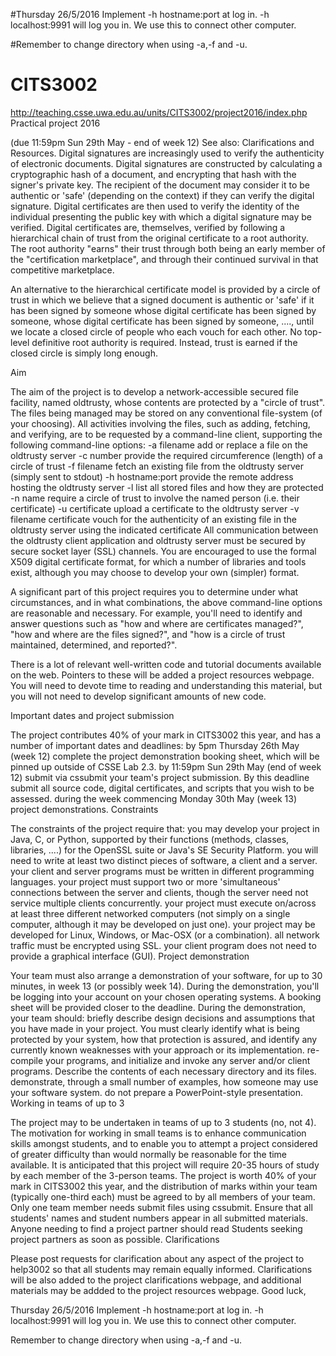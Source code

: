 
#Thursday 26/5/2016 Implement -h hostname:port at log in. -h localhost:9991 will log you in. We use this to connect other computer.

#Remember to change directory when using -a,-f and -u.


# CITS3002
http://teaching.csse.uwa.edu.au/units/CITS3002/project2016/index.php
Practical project 2016

(due 11:59pm Sun 29th May - end of week 12)
See also: Clarifications and Resources.
Digital signatures are increasingly used to verify the authenticity of electronic documents. Digital signatures are constructed by calculating a cryptographic hash of a document, and encrypting that hash with the signer's private key. The recipient of the document may consider it to be authentic or 'safe' (depending on the context) if they can verify the digital signature.
Digital certificates are then used to verify the identity of the individual presenting the public key with which a digital signature may be verified. Digital certificates are, themselves, verified by following a hierarchical chain of trust from the original certificate to a root authority. The root authority "earns" their trust through both being an early member of the "certification marketplace", and through their continued survival in that competitive marketplace.

An alternative to the hierarchical certificate model is provided by a circle of trust in which we believe that a signed document is authentic or 'safe' if it has been signed by someone whose digital certificate has been signed by someone, whose digital certificate has been signed by someone, ...., until we locate a closed circle of people who each vouch for each other. No top-level definitive root authority is required. Instead, trust is earned if the closed circle is simply long enough.

Aim

The aim of the project is to develop a network-accessible secured file facility, named oldtrusty, whose contents are protected by a "circle of trust". The files being managed may be stored on any conventional file-system (of your choosing). All activities involving the files, such as adding, fetching, and verifying, are to be requested by a command-line client, supporting the following command-line options:
-a filename	add or replace a file on the oldtrusty server
-c number	provide the required circumference (length) of a circle of trust
-f filename	fetch an existing file from the oldtrusty server (simply sent to stdout)
-h hostname:port	provide the remote address hosting the oldtrusty server
-l	list all stored files and how they are protected
-n name	require a circle of trust to involve the named person (i.e. their certificate)
-u certificate	upload a certificate to the oldtrusty server
-v filename certificate	vouch for the authenticity of an existing file in the oldtrusty server using the indicated certificate
All communication between the oldtrusty client application and oldtrusty server must be secured by secure socket layer (SSL) channels. You are encouraged to use the formal X509 digital certificate format, for which a number of libraries and tools exist, although you may choose to develop your own (simpler) format.

A significant part of this project requires you to determine under what circumstances, and in what combinations, the above command-line options are reasonable and necessary. For example, you'll need to identify and answer questions such as "how and where are certificates managed?", "how and where are the files signed?", and "how is a circle of trust maintained, determined, and reported?".

There is a lot of relevant well-written code and tutorial documents available on the web. Pointers to these will be added a project resources webpage. You will need to devote time to reading and understanding this material, but you will not need to develop significant amounts of new code.

Important dates and project submission

The project contributes 40% of your mark in CITS3002 this year, and has a number of important dates and deadlines:
by 5pm Thursday 26th May (week 12) 
complete the project demonstration booking sheet, which will be pinned up outside of CSSE Lab 2.3.
by 11:59pm Sun 29th May (end of week 12) 
submit via cssubmit your team's project submission. By this deadline submit all source code, digital certificates, and scripts that you wish to be assessed.
during the week commencing Monday 30th May (week 13) 
project demonstrations.
Constraints

The constraints of the project require that:
you may develop your project in Java, C, or Python, supported by their functions (methods, classes, libraries, ....) for the OpenSSL suite or Java's SE Security Platform.
you will need to write at least two distinct pieces of software, a client and a server.
your client and server programs must be written in different programming languages.
your project must support two or more 'simultaneous' connections between the server and clients, though the server need not service multiple clients concurrently.
your project must execute on/across at least three different networked computers (not simply on a single computer, although it may be developed on just one).
your project may be developed for Linux, Windows, or Mac-OSX (or a combination).
all network traffic must be encrypted using SSL.
your client program does not need to provide a graphical interface (GUI).
Project demonstration

Your team must also arrange a demonstration of your software, for up to 30 minutes, in week 13 (or possibly week 14). During the demonstration, you'll be logging into your account on your chosen operating systems. A booking sheet will be provided closer to the deadline. During the demonstration, your team should:
briefly describe design decisions and assumptions that you have made in your project. You must clearly identify what is being protected by your system, how that protection is assured, and identify any currently known weaknesses with your approach or its implementation.
re-compile your programs, and initialize and invoke any server and/or client programs. Describe the contents of each necessary directory and its files.
demonstrate, through a small number of examples, how someone may use your software system.
do not prepare a PowerPoint-style presentation.
Working in teams of up to 3

The project may to be undertaken in teams of up to 3 students (no, not 4). The motivation for working in small teams is to enhance communication skills amongst students, and to enable you to attempt a project considered of greater difficulty than would normally be reasonable for the time available. It is anticipated that this project will require 20-35 hours of study by each member of the 3-person teams.
The project is worth 40% of your mark in CITS3002 this year, and the distribution of marks within your team (typically one-third each) must be agreed to by all members of your team.
Only one team member needs submit files using cssubmit. Ensure that all students' names and student numbers appear in all submitted materials.
Anyone needing to find a project partner should read Students seeking project partners as soon as possible.
Clarifications

Please post requests for clarification about any aspect of the project to help3002 so that all students may remain equally informed. 
Clarifications will be also added to the project clarifications webpage, and additional materials may be addded to the project resources webpage.
Good luck,

Thursday 26/5/2016
Implement -h hostname:port  at log in.
-h localhost:9991 will log you in.
We use this to connect other computer.

Remember to change directory when using -a,-f and -u.
